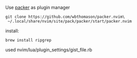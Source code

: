 Use [packer][] as plugin manager

```
git clone https://github.com/wbthomason/packer.nvim\
 ~/.local/share/nvim/site/pack/packer/start/packer.nvim

```
[packer]: https://github.com/wbthomason/packer.nvim

install: 
```
brew install ripgrep
```

used
nvim/lua/plugin_settings/gist_file.rb

